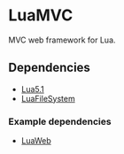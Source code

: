 LuaMVC
==============

MVC web framework for Lua.

Dependencies
--------------
 * [Lua5.1](http://www.lua.org/)
 * [LuaFileSystem](http://keplerproject.github.com/luafilesystem/)

### Example dependencies
 * [LuaWeb](http://github.com/JakobOvrum/LuaWeb)
